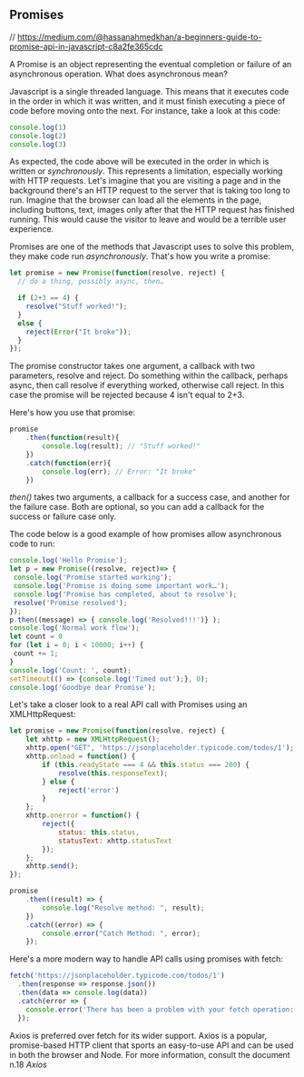## Promises
//
https://medium.com/@hassanahmedkhan/a-beginners-guide-to-promise-api-in-javascript-c8a2fe365cdc

A Promise is an object representing the eventual completion or failure of an asynchronous operation. What does asynchronous mean?

Javascript is a single threaded language. This means that it executes code in the order in which it was written, and it must finish executing a piece of code before moving onto the next. For instance, take a look at this code:

```javascript
console.log(1)
console.log(2)
console.log(3)
```

As expected, the code above will be executed in the order in which is written or *synchronously*. This represents a limitation, especially working with HTTP requests. Let's imagine that you are visiting a page and in the background there's an HTTP request to the server that is taking too long to run. Imagine that the browser can load all the elements in the page, including buttons, text, images only after that the HTTP request has finished running. This would cause the visitor to leave and would be a terrible user experience. 

Promises are one of the methods that Javascript uses to solve this problem, they make code run *asynchronously*. That's how you write a promise:

```javascript
let promise = new Promise(function(resolve, reject) {
  // do a thing, possibly async, then…

  if (2+3 == 4) {
    resolve("Stuff worked!");
  }
  else {
    reject(Error("It broke"));
  }
});

```

The promise constructor takes one argument, a callback with two parameters, resolve and reject. Do something within the callback, perhaps async, then call resolve if everything worked, otherwise call reject. In this case the promise will be rejected because 4 isn't equal to 2+3.

Here's how you use that promise:

```javascript
promise
    .then(function(result){
        console.log(result); // "Stuff worked!"
    })
    .catch(function(err){
        console.log(err); // Error: "It broke"
    })
```
*then()* takes two arguments, a callback for a success case, and another for the failure case. Both are optional, so you can add a callback for the success or failure case only.

The code below is a good example of how promises allow asynchronous code to run:

```javascript
console.log('Hello Promise');
let p = new Promise((resolve, reject)=> {
 console.log('Promise started working');
 console.log('Promise is doing some important work…');
 console.log('Promise has completed, about to resolve');
 resolve('Promise resolved');
});
p.then((message) => { console.log('Resolved!!!')} );
console.log('Normal work flow');
let count = 0
for (let i = 0; i < 10000; i++) {
 count += 1;
}
console.log('Count: ', count);
setTimeout(() => {console.log('Timed out');}, 0);
console.log('Goodbye dear Promise');
```

Let's take a closer look to a real API call with Promises using an XMLHttpRequest:

```javascript
let promise = new Promise(function(resolve, reject) {
    let xhttp = new XMLHttpRequest();
    xhttp.open("GET", 'https://jsonplaceholder.typicode.com/todos/1');
    xhttp.onload = function() {
        if (this.readyState === 4 && this.status === 200) {
            resolve(this.responseText);
        } else {
            reject('error')
        }
    };
    xhttp.onerror = function() {
        reject({
            status: this.status,
            statusText: xhttp.statusText
        });
    };
    xhttp.send();
});

promise
    .then((result) => {
        console.log("Resolve method: ", result);
    })
    .catch((error) => {
        console.error("Catch Method: ", error);
    });

```

Here's a more modern way to handle API calls using promises with fetch:

```javascript
fetch('https://jsonplaceholder.typicode.com/todos/1')
  .then(response => response.json())
  .then(data => console.log(data))
  .catch(error => {
    console.error('There has been a problem with your fetch operation:', error);
  });

```

Axios is preferred over fetch for its wider support. Axios is a popular, promise-based HTTP client that sports an easy-to-use API and can be used in both the browser and Node. For more information, consult the document n.18 *Axios*


